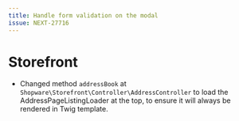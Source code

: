 ```yaml
---
title: Handle form validation on the modal
issue: NEXT-27716
---
```

# Storefront
* Changed method `addressBook` at `Shopware\Storefront\Controller\AddressController` to load the AddressPageListingLoader at the top, to ensure it will always be rendered in Twig template.
